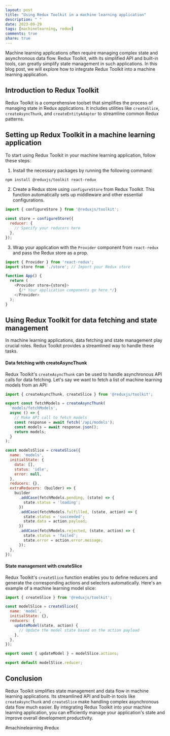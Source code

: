```yaml
---
layout: post
title: "Using Redux Toolkit in a machine learning application"
description: " "
date: 2023-09-29
tags: [machinelearning, redux]
comments: true
share: true
---
```


Machine learning applications often require managing complex state and asynchronous data flow. Redux Toolkit, with its simplified API and built-in tools, can greatly simplify state management in such applications. In this blog post, we will explore how to integrate Redux Toolkit into a machine learning application.

## Introduction to Redux Toolkit

Redux Toolkit is a comprehensive toolset that simplifies the process of managing state in Redux applications. It includes utilities like `createSlice`, `createAsyncThunk`, and `createEntityAdapter` to streamline common Redux patterns.

## Setting up Redux Toolkit in a machine learning application

To start using Redux Toolkit in your machine learning application, follow these steps:

1. Install the necessary packages by running the following command:
```bash
npm install @reduxjs/toolkit react-redux
```
2. Create a Redux store using `configureStore` from Redux Toolkit. This function automatically sets up middleware and other essential configurations.
```javascript
import { configureStore } from '@reduxjs/toolkit';

const store = configureStore({
  reducer: {
    // Specify your reducers here
  },
});
```
3. Wrap your application with the `Provider` component from `react-redux` and pass the Redux store as a prop.
```javascript
import { Provider } from 'react-redux';
import store from './store'; // Import your Redux store

function App() {
  return (
    <Provider store={store}>
      {/* Your application components go here */}
    </Provider>
  );
}
```

## Using Redux Toolkit for data fetching and state management

In machine learning applications, data fetching and state management play crucial roles. Redux Toolkit provides a streamlined way to handle these tasks.

#### Data fetching with createAsyncThunk
Redux Toolkit's `createAsyncThunk` can be used to handle asynchronous API calls for data fetching. Let's say we want to fetch a list of machine learning models from an API:

```javascript
import { createAsyncThunk, createSlice } from '@reduxjs/toolkit';

export const fetchModels = createAsyncThunk(
  'models/fetchModels',
  async () => {
    // Make API call to fetch models
    const response = await fetch('/api/models');
    const models = await response.json();
    return models;
  }
);

const modelsSlice = createSlice({
  name: 'models',
  initialState: {
    data: [],
    status: 'idle',
    error: null,
  },
  reducers: {},
  extraReducers: (builder) => {
    builder
      .addCase(fetchModels.pending, (state) => {
        state.status = 'loading';
      })
      .addCase(fetchModels.fulfilled, (state, action) => {
        state.status = 'succeeded';
        state.data = action.payload;
      })
      .addCase(fetchModels.rejected, (state, action) => {
        state.status = 'failed';
        state.error = action.error.message;
      });
  },
});
```

#### State management with createSlice
Redux Toolkit's `createSlice` function enables you to define reducers and generate the corresponding actions and selectors automatically. Here's an example of a machine learning model slice:

```javascript
import { createSlice } from '@reduxjs/toolkit';

const modelSlice = createSlice({
  name: 'model',
  initialState: {},
  reducers: {
    updateModel(state, action) {
      // Update the model state based on the action payload
    },
  },
});

export const { updateModel } = modelSlice.actions;

export default modelSlice.reducer;
```

## Conclusion

Redux Toolkit simplifies state management and data flow in machine learning applications. Its streamlined API and built-in tools like `createAsyncThunk` and `createSlice` make handling complex asynchronous data flow much easier. By integrating Redux Toolkit into your machine learning application, you can efficiently manage your application's state and improve overall development productivity.

#machinelearning #redux